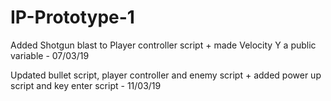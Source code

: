 # IP-Prototype-1

Added Shotgun blast to Player controller script + made Velocity Y a public variable  - 07/03/19 

Updated bullet script, player controller and enemy script + added power up script and key enter script - 11/03/19
